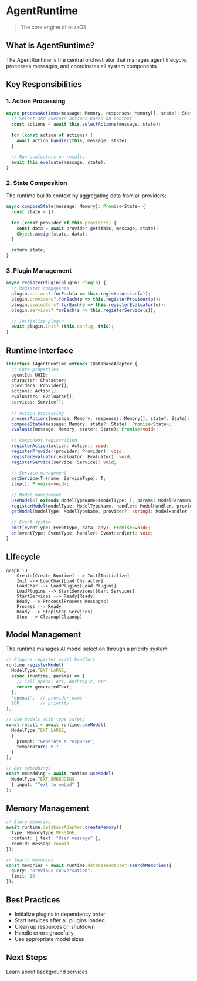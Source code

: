 # AgentRuntime

> The core engine of elizaOS

## What is AgentRuntime?

The AgentRuntime is the central orchestrator that manages agent lifecycle, processes messages, and coordinates all system components.

## Key Responsibilities

### 1. Action Processing

```typescript
async processActions(message: Memory, responses: Memory[], state?: State): Promise<void> {
  // Select and execute actions based on context
  const actions = await this.selectActions(message, state);
  
  for (const action of actions) {
    await action.handler(this, message, state);
  }
  
  // Run evaluators on results
  await this.evaluate(message, state);
}
```

### 2. State Composition

The runtime builds context by aggregating data from all providers:

```typescript
async composeState(message: Memory): Promise<State> {
  const state = {};
  
  for (const provider of this.providers) {
    const data = await provider.get(this, message, state);
    Object.assign(state, data);
  }
  
  return state;
}
```

### 3. Plugin Management

```typescript
async registerPlugin(plugin: Plugin) {
  // Register components
  plugin.actions?.forEach(a => this.registerAction(a));
  plugin.providers?.forEach(p => this.registerProvider(p));
  plugin.evaluators?.forEach(e => this.registerEvaluator(e));
  plugin.services?.forEach(s => this.registerService(s));
  
  // Initialize plugin
  await plugin.init?.(this.config, this);
}
```

## Runtime Interface

```typescript
interface IAgentRuntime extends IDatabaseAdapter {
  // Core properties
  agentId: UUID;
  character: Character;
  providers: Provider[];
  actions: Action[];
  evaluators: Evaluator[];
  services: Service[];
  
  // Action processing
  processActions(message: Memory, responses: Memory[], state?: State): Promise<void>;
  composeState(message: Memory, state?: State): Promise<State>;
  evaluate(message: Memory, state?: State): Promise<void>;
  
  // Component registration
  registerAction(action: Action): void;
  registerProvider(provider: Provider): void;
  registerEvaluator(evaluator: Evaluator): void;
  registerService(service: Service): void;
  
  // Service management
  getService<T>(name: ServiceType): T;
  stop(): Promise<void>;
  
  // Model management
  useModel<T extends ModelTypeName>(modelType: T, params: ModelParamsMap[T], provider?: string): Promise<ModelResultMap[T]>;
  registerModel(modelType: ModelTypeName, handler: ModelHandler, provider?: string, priority?: number): void;
  getModel(modelType: ModelTypeName, provider?: string): ModelHandler | undefined;
  
  // Event system
  emit(eventType: EventType, data: any): Promise<void>;
  on(eventType: EventType, handler: EventHandler): void;
}
```

## Lifecycle

```mermaid
graph TD
    Create[Create Runtime] --> Init[Initialize]
    Init --> LoadChar[Load Character]
    LoadChar --> LoadPlugins[Load Plugins]
    LoadPlugins --> StartServices[Start Services]
    StartServices --> Ready[Ready]
    Ready --> Process[Process Messages]
    Process --> Ready
    Ready --> Stop[Stop Services]
    Stop --> Cleanup[Cleanup]
```

## Model Management

The runtime manages AI model selection through a priority system:

```typescript
// Plugins register model handlers
runtime.registerModel(
  ModelType.TEXT_LARGE,
  async (runtime, params) => {
    // Call OpenAI API, Anthropic, etc.
    return generatedText;
  },
  'openai',  // provider name
  100        // priority
);

// Use models with type safety
const result = await runtime.useModel(
  ModelType.TEXT_LARGE,
  {
    prompt: "Generate a response",
    temperature: 0.7
  }
);

// Get embeddings
const embedding = await runtime.useModel(
  ModelType.TEXT_EMBEDDING,
  { input: "Text to embed" }
);
```

## Memory Management

```typescript
// Store memories
await runtime.databaseAdapter.createMemory({
  type: MemoryType.MESSAGE,
  content: { text: "User message" },
  roomId: message.roomId
});

// Search memories
const memories = await runtime.databaseAdapter.searchMemories({
  query: "previous conversation",
  limit: 10
});
```

## Best Practices

* Initialize plugins in dependency order
* Start services after all plugins loaded
* Clean up resources on shutdown
* Handle errors gracefully
* Use appropriate model sizes

## Next Steps

<CardGroup cols={1}>
  <Card title="Services" icon="server" href="/deep-dive/services">
    Learn about background services
  </Card>
</CardGroup>
